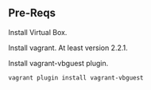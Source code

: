 ## Pre-Reqs

Install Virtual Box.

Install vagrant. At least version 2.2.1.

Install vagrant-vbguest plugin.
```
vagrant plugin install vagrant-vbguest
```
